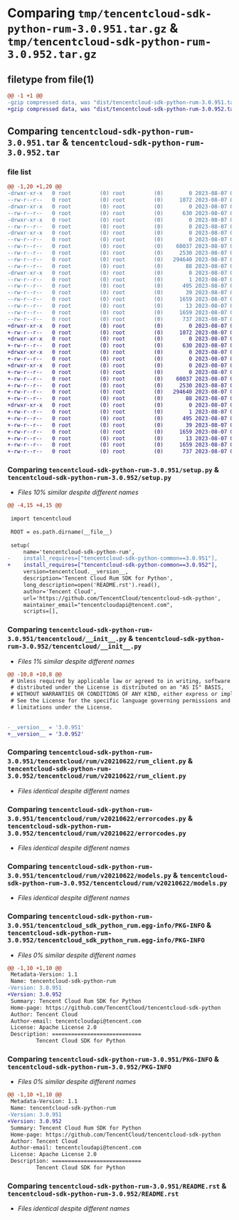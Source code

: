 # Comparing `tmp/tencentcloud-sdk-python-rum-3.0.951.tar.gz` & `tmp/tencentcloud-sdk-python-rum-3.0.952.tar.gz`

## filetype from file(1)

```diff
@@ -1 +1 @@
-gzip compressed data, was "dist/tencentcloud-sdk-python-rum-3.0.951.tar", last modified: Mon Aug  7 00:32:37 2023, max compression
+gzip compressed data, was "dist/tencentcloud-sdk-python-rum-3.0.952.tar", last modified: Mon Aug  7 09:00:28 2023, max compression
```

## Comparing `tencentcloud-sdk-python-rum-3.0.951.tar` & `tencentcloud-sdk-python-rum-3.0.952.tar`

### file list

```diff
@@ -1,20 +1,20 @@
-drwxr-xr-x   0 root         (0) root         (0)        0 2023-08-07 00:32:37.000000 tencentcloud-sdk-python-rum-3.0.951/
--rw-r--r--   0 root         (0) root         (0)     1072 2023-08-07 00:32:37.000000 tencentcloud-sdk-python-rum-3.0.951/setup.py
-drwxr-xr-x   0 root         (0) root         (0)        0 2023-08-07 00:32:37.000000 tencentcloud-sdk-python-rum-3.0.951/tencentcloud/
--rw-r--r--   0 root         (0) root         (0)      630 2023-08-07 00:32:37.000000 tencentcloud-sdk-python-rum-3.0.951/tencentcloud/__init__.py
-drwxr-xr-x   0 root         (0) root         (0)        0 2023-08-07 00:32:37.000000 tencentcloud-sdk-python-rum-3.0.951/tencentcloud/rum/
--rw-r--r--   0 root         (0) root         (0)        0 2023-08-07 00:32:37.000000 tencentcloud-sdk-python-rum-3.0.951/tencentcloud/rum/__init__.py
-drwxr-xr-x   0 root         (0) root         (0)        0 2023-08-07 00:32:37.000000 tencentcloud-sdk-python-rum-3.0.951/tencentcloud/rum/v20210622/
--rw-r--r--   0 root         (0) root         (0)        0 2023-08-07 00:32:37.000000 tencentcloud-sdk-python-rum-3.0.951/tencentcloud/rum/v20210622/__init__.py
--rw-r--r--   0 root         (0) root         (0)    60037 2023-08-07 00:32:37.000000 tencentcloud-sdk-python-rum-3.0.951/tencentcloud/rum/v20210622/rum_client.py
--rw-r--r--   0 root         (0) root         (0)     2530 2023-08-07 00:32:37.000000 tencentcloud-sdk-python-rum-3.0.951/tencentcloud/rum/v20210622/errorcodes.py
--rw-r--r--   0 root         (0) root         (0)   294640 2023-08-07 00:32:37.000000 tencentcloud-sdk-python-rum-3.0.951/tencentcloud/rum/v20210622/models.py
--rw-r--r--   0 root         (0) root         (0)       88 2023-08-07 00:32:37.000000 tencentcloud-sdk-python-rum-3.0.951/setup.cfg
-drwxr-xr-x   0 root         (0) root         (0)        0 2023-08-07 00:32:37.000000 tencentcloud-sdk-python-rum-3.0.951/tencentcloud_sdk_python_rum.egg-info/
--rw-r--r--   0 root         (0) root         (0)        1 2023-08-07 00:32:37.000000 tencentcloud-sdk-python-rum-3.0.951/tencentcloud_sdk_python_rum.egg-info/dependency_links.txt
--rw-r--r--   0 root         (0) root         (0)      495 2023-08-07 00:32:37.000000 tencentcloud-sdk-python-rum-3.0.951/tencentcloud_sdk_python_rum.egg-info/SOURCES.txt
--rw-r--r--   0 root         (0) root         (0)       39 2023-08-07 00:32:37.000000 tencentcloud-sdk-python-rum-3.0.951/tencentcloud_sdk_python_rum.egg-info/requires.txt
--rw-r--r--   0 root         (0) root         (0)     1659 2023-08-07 00:32:37.000000 tencentcloud-sdk-python-rum-3.0.951/tencentcloud_sdk_python_rum.egg-info/PKG-INFO
--rw-r--r--   0 root         (0) root         (0)       13 2023-08-07 00:32:37.000000 tencentcloud-sdk-python-rum-3.0.951/tencentcloud_sdk_python_rum.egg-info/top_level.txt
--rw-r--r--   0 root         (0) root         (0)     1659 2023-08-07 00:32:37.000000 tencentcloud-sdk-python-rum-3.0.951/PKG-INFO
--rw-r--r--   0 root         (0) root         (0)      737 2023-08-07 00:32:37.000000 tencentcloud-sdk-python-rum-3.0.951/README.rst
+drwxr-xr-x   0 root         (0) root         (0)        0 2023-08-07 09:00:28.000000 tencentcloud-sdk-python-rum-3.0.952/
+-rw-r--r--   0 root         (0) root         (0)     1072 2023-08-07 09:00:28.000000 tencentcloud-sdk-python-rum-3.0.952/setup.py
+drwxr-xr-x   0 root         (0) root         (0)        0 2023-08-07 09:00:28.000000 tencentcloud-sdk-python-rum-3.0.952/tencentcloud/
+-rw-r--r--   0 root         (0) root         (0)      630 2023-08-07 09:00:28.000000 tencentcloud-sdk-python-rum-3.0.952/tencentcloud/__init__.py
+drwxr-xr-x   0 root         (0) root         (0)        0 2023-08-07 09:00:28.000000 tencentcloud-sdk-python-rum-3.0.952/tencentcloud/rum/
+-rw-r--r--   0 root         (0) root         (0)        0 2023-08-07 09:00:28.000000 tencentcloud-sdk-python-rum-3.0.952/tencentcloud/rum/__init__.py
+drwxr-xr-x   0 root         (0) root         (0)        0 2023-08-07 09:00:28.000000 tencentcloud-sdk-python-rum-3.0.952/tencentcloud/rum/v20210622/
+-rw-r--r--   0 root         (0) root         (0)        0 2023-08-07 09:00:28.000000 tencentcloud-sdk-python-rum-3.0.952/tencentcloud/rum/v20210622/__init__.py
+-rw-r--r--   0 root         (0) root         (0)    60037 2023-08-07 09:00:28.000000 tencentcloud-sdk-python-rum-3.0.952/tencentcloud/rum/v20210622/rum_client.py
+-rw-r--r--   0 root         (0) root         (0)     2530 2023-08-07 09:00:28.000000 tencentcloud-sdk-python-rum-3.0.952/tencentcloud/rum/v20210622/errorcodes.py
+-rw-r--r--   0 root         (0) root         (0)   294640 2023-08-07 09:00:28.000000 tencentcloud-sdk-python-rum-3.0.952/tencentcloud/rum/v20210622/models.py
+-rw-r--r--   0 root         (0) root         (0)       88 2023-08-07 09:00:28.000000 tencentcloud-sdk-python-rum-3.0.952/setup.cfg
+drwxr-xr-x   0 root         (0) root         (0)        0 2023-08-07 09:00:28.000000 tencentcloud-sdk-python-rum-3.0.952/tencentcloud_sdk_python_rum.egg-info/
+-rw-r--r--   0 root         (0) root         (0)        1 2023-08-07 09:00:28.000000 tencentcloud-sdk-python-rum-3.0.952/tencentcloud_sdk_python_rum.egg-info/dependency_links.txt
+-rw-r--r--   0 root         (0) root         (0)      495 2023-08-07 09:00:28.000000 tencentcloud-sdk-python-rum-3.0.952/tencentcloud_sdk_python_rum.egg-info/SOURCES.txt
+-rw-r--r--   0 root         (0) root         (0)       39 2023-08-07 09:00:28.000000 tencentcloud-sdk-python-rum-3.0.952/tencentcloud_sdk_python_rum.egg-info/requires.txt
+-rw-r--r--   0 root         (0) root         (0)     1659 2023-08-07 09:00:28.000000 tencentcloud-sdk-python-rum-3.0.952/tencentcloud_sdk_python_rum.egg-info/PKG-INFO
+-rw-r--r--   0 root         (0) root         (0)       13 2023-08-07 09:00:28.000000 tencentcloud-sdk-python-rum-3.0.952/tencentcloud_sdk_python_rum.egg-info/top_level.txt
+-rw-r--r--   0 root         (0) root         (0)     1659 2023-08-07 09:00:28.000000 tencentcloud-sdk-python-rum-3.0.952/PKG-INFO
+-rw-r--r--   0 root         (0) root         (0)      737 2023-08-07 09:00:28.000000 tencentcloud-sdk-python-rum-3.0.952/README.rst
```

### Comparing `tencentcloud-sdk-python-rum-3.0.951/setup.py` & `tencentcloud-sdk-python-rum-3.0.952/setup.py`

 * *Files 10% similar despite different names*

```diff
@@ -4,15 +4,15 @@
 
 import tencentcloud
 
 ROOT = os.path.dirname(__file__)
 
 setup(
     name='tencentcloud-sdk-python-rum',
-    install_requires=["tencentcloud-sdk-python-common==3.0.951"],
+    install_requires=["tencentcloud-sdk-python-common==3.0.952"],
     version=tencentcloud.__version__,
     description='Tencent Cloud Rum SDK for Python',
     long_description=open('README.rst').read(),
     author='Tencent Cloud',
     url='https://github.com/TencentCloud/tencentcloud-sdk-python',
     maintainer_email="tencentcloudapi@tencent.com",
     scripts=[],
```

### Comparing `tencentcloud-sdk-python-rum-3.0.951/tencentcloud/__init__.py` & `tencentcloud-sdk-python-rum-3.0.952/tencentcloud/__init__.py`

 * *Files 1% similar despite different names*

```diff
@@ -10,8 +10,8 @@
 # Unless required by applicable law or agreed to in writing, software
 # distributed under the License is distributed on an "AS IS" BASIS,
 # WITHOUT WARRANTIES OR CONDITIONS OF ANY KIND, either express or implied.
 # See the License for the specific language governing permissions and
 # limitations under the License.
 
 
-__version__ = '3.0.951'
+__version__ = '3.0.952'
```

### Comparing `tencentcloud-sdk-python-rum-3.0.951/tencentcloud/rum/v20210622/rum_client.py` & `tencentcloud-sdk-python-rum-3.0.952/tencentcloud/rum/v20210622/rum_client.py`

 * *Files identical despite different names*

### Comparing `tencentcloud-sdk-python-rum-3.0.951/tencentcloud/rum/v20210622/errorcodes.py` & `tencentcloud-sdk-python-rum-3.0.952/tencentcloud/rum/v20210622/errorcodes.py`

 * *Files identical despite different names*

### Comparing `tencentcloud-sdk-python-rum-3.0.951/tencentcloud/rum/v20210622/models.py` & `tencentcloud-sdk-python-rum-3.0.952/tencentcloud/rum/v20210622/models.py`

 * *Files identical despite different names*

### Comparing `tencentcloud-sdk-python-rum-3.0.951/tencentcloud_sdk_python_rum.egg-info/PKG-INFO` & `tencentcloud-sdk-python-rum-3.0.952/tencentcloud_sdk_python_rum.egg-info/PKG-INFO`

 * *Files 0% similar despite different names*

```diff
@@ -1,10 +1,10 @@
 Metadata-Version: 1.1
 Name: tencentcloud-sdk-python-rum
-Version: 3.0.951
+Version: 3.0.952
 Summary: Tencent Cloud Rum SDK for Python
 Home-page: https://github.com/TencentCloud/tencentcloud-sdk-python
 Author: Tencent Cloud
 Author-email: tencentcloudapi@tencent.com
 License: Apache License 2.0
 Description: ============================
         Tencent Cloud SDK for Python
```

### Comparing `tencentcloud-sdk-python-rum-3.0.951/PKG-INFO` & `tencentcloud-sdk-python-rum-3.0.952/PKG-INFO`

 * *Files 0% similar despite different names*

```diff
@@ -1,10 +1,10 @@
 Metadata-Version: 1.1
 Name: tencentcloud-sdk-python-rum
-Version: 3.0.951
+Version: 3.0.952
 Summary: Tencent Cloud Rum SDK for Python
 Home-page: https://github.com/TencentCloud/tencentcloud-sdk-python
 Author: Tencent Cloud
 Author-email: tencentcloudapi@tencent.com
 License: Apache License 2.0
 Description: ============================
         Tencent Cloud SDK for Python
```

### Comparing `tencentcloud-sdk-python-rum-3.0.951/README.rst` & `tencentcloud-sdk-python-rum-3.0.952/README.rst`

 * *Files identical despite different names*

